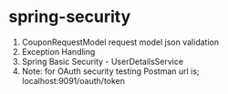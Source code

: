# spring-security
1. CouponRequestModel request model json validation
2. Exception Handling
3. Spring Basic Security - UserDetailsService
4. Note: for OAuth security testing Postman url is;
localhost:9091/oauth/token
